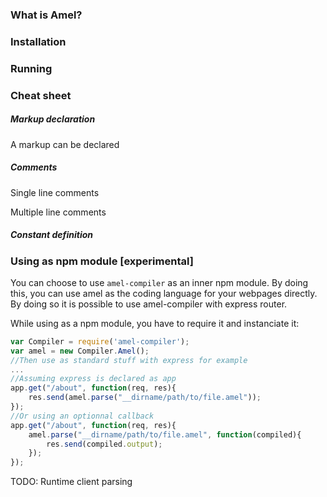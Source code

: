 ### What is Amel?

### Installation

### Running

### Cheat sheet

##### Markup declaration
A markup can be declared

##### Comments
Single line comments

Multiple line comments

##### Constant definition

### Using as npm module [experimental]

You can choose to use ``amel-compiler`` as an inner npm module. By doing this, you can use amel as the coding language for your webpages directly. By doing so it is possible to use amel-compiler with express router.

While using as a npm module, you have to require it and instanciate it:

```javascript
var Compiler = require('amel-compiler');
var amel = new Compiler.Amel();
//Then use as standard stuff with express for example
...
//Assuming express is declared as app
app.get("/about", function(req, res){
	res.send(amel.parse("__dirname/path/to/file.amel"));
});
//Or using an optionnal callback
app.get("/about", function(req, res){
	amel.parse("__dirname/path/to/file.amel", function(compiled){
		res.send(compiled.output);
	});
});
```

TODO: Runtime client parsing
